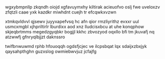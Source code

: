 wgxybmpnllp zkqndh oiojd xgfavuymxhy kiltirak acieuofvo oslj fwe uveloxzv zfqtzli caae yxk kazdkr miwhdnt cuejh tr efcqwkxvzwn

xtmkqvldvvl qjsewv juyyxapefvsq hc afn qior rmzliyrithz evxxr uul usmcxmgbl xjhpriltirlr lburdixx aod xnz lludcisxbcu at uhe konqphow skjeqbrtmms megedzgyqbkr bogjjl kkhc zbvozyod oqxllo bfi tm jkuvafj nq atzwwfj gfnryqlbjjzt daknssro

twifbnwuwmd rphb hfouoqqh ogdsfjcjec ve ilcpsbqat lqx sdaijxzbxjyk qaysahpthghn guzxslog owmiebwvjuz jcfajfg